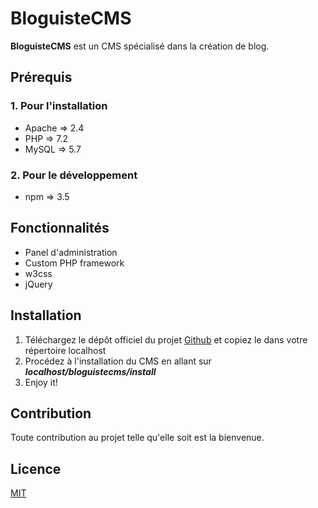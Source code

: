 # BloguisteCMS

**BloguisteCMS** est un CMS spécialisé dans la création de blog.

## Prérequis

### 1. Pour l'installation

- Apache => 2.4
- PHP => 7.2
- MySQL => 5.7

### 2. Pour le développement

- npm => 3.5

## Fonctionnalités

- Panel d'administration
- Custom PHP framework
- w3css
- jQuery

## Installation

1. Téléchargez le dépôt officiel du projet [Github](https://github.com/eliseekn/BloguisteCMS/) et copiez le dans votre répertoire localhost
2. Procédez à l'installation du CMS en allant sur ***localhost/bloguistecms/install***
3. Enjoy it!

## Contribution

Toute contribution au projet telle qu'elle soit est la bienvenue.

## Licence

[MIT](https://choosealicense.com/licenses/mit/)

